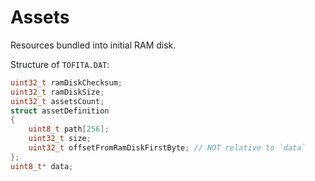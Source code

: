 # Assets

Resources bundled into initial RAM disk.

Structure of `TOFITA.DAT`:

```c
uint32_t ramDiskChecksum;
uint32_t ramDiskSize;
uint32_t assetsCount;
struct assetDefinition
{
	uint8_t path[256];
	uint32_t size;
	uint32_t offsetFromRamDiskFirstByte; // NOT relative to `data`
};
uint8_t* data;
```
